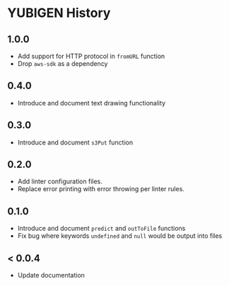 # YUBIGEN History

## 1.0.0
- Add support for HTTP protocol in `fromURL` function
- Drop `aws-sdk` as a dependency

## 0.4.0
- Introduce and document text drawing functionality

## 0.3.0
- Introduce and document `s3Put` function

## 0.2.0
- Add linter configuration files.
- Replace error printing with error throwing per linter rules.

## 0.1.0
- Introduce and document `predict` and `outToFile` functions
- Fix bug where keywords `undefined` and `null` would be output into files

## < 0.0.4
- Update documentation
